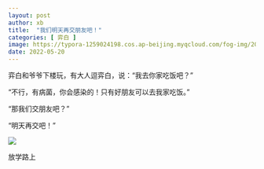 ```yaml
---
layout: post
author: xb
title:  "我们明天再交朋友吧！"
categories: [ 弈白 ]
image: https://typora-1259024198.cos.ap-beijing.myqcloud.com/fog-img/2022-05-20-post.jpeg
date: 2022-05-20
---
```

弈白和爷爷下楼玩，有大人逗弈白，说：“我去你家吃饭吧？”

“不行，有病菌，你会感染的！只有好朋友可以去我家吃饭。”

“那我们交朋友吧？”

“明天再交吧！”

<div class="article-img-wrapper">
   <img src="https://typora-1259024198.cos.ap-beijing.myqcloud.com/fog-img/2022-05-20.jpg">
   <p class="caption">放学路上</p>
</div>